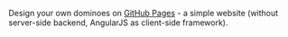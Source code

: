Design your own dominoes on [GitHub Pages](http://rwitzel.github.io/design-domino/) - a simple website (without server-side backend, AngularJS as client-side framework).